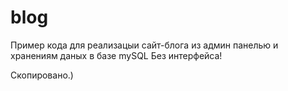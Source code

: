 # blog

Пример кода для реализацыи сайт-блога из админ панелью
и хранениям даных в базе mySQL 
Без интерфейса!

Скопировано.)

